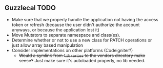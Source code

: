 ## Guzzlecal TODO

* Make sure that we properly handle the application not having the access token or refresh (because the user didn't authorize the account anyways, or because the application lost it)
* Move Mutators to separate namespace and class(es).
* Determine whether or not to use a new class for PATCH operations or just allow array based manipulation
* Consider implementations on other platforms (Codeigniter?)
  * <del>Would a symlink from `libraries` to the vendors directory make sense?</del> Just make sure it's autoloaded properly, no lib needed.
